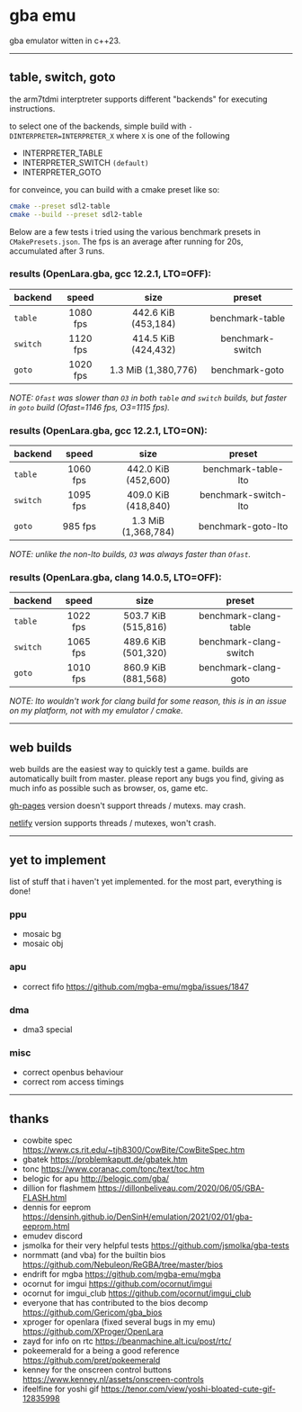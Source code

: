 # gba emu

gba emulator witten in c++23.

---

## table, switch, goto

the arm7tdmi interptreter supports different "backends" for executing instructions.

to select one of the backends, simple build with `-DINTERPRETER=INTERPRETER_X` where `X` is one of the following

- INTERPRETER_TABLE
- INTERPRETER_SWITCH `(default)`
- INTERPRETER_GOTO

for conveince, you can build with a cmake preset like so:

```sh
cmake --preset sdl2-table
cmake --build --preset sdl2-table
```

Below are a few tests i tried using the various benchmark presets in `CMakePresets.json`. The fps is an average after running for 20s, accumulated after 3 runs.

### results (OpenLara.gba, gcc 12.2.1, LTO=OFF):

| backend | speed | size | preset |
|---|:---:|:---:|:---:|
| `table` | 1080 fps | 442.6 KiB (453,184) | benchmark-table |
| `switch` | 1120 fps | 414.5 KiB (424,432) | benchmark-switch |
| `goto` | 1020 fps | 1.3 MiB (1,380,776) | benchmark-goto |

*NOTE: `Ofast` was slower than `O3` in both `table` and `switch` builds, but faster in `goto` build (Ofast=1146 fps, O3=1115 fps).*

### results (OpenLara.gba, gcc 12.2.1, LTO=ON):

| backend | speed | size | preset |
|---|:---:|:---:|:---:|
| `table` | 1060 fps | 442.0 KiB (452,600) | benchmark-table-lto |
| `switch` | 1095 fps | 409.0 KiB (418,840) | benchmark-switch-lto |
| `goto` | 985 fps | 1.3 MiB (1,368,784) | benchmark-goto-lto |

*NOTE: unlike the non-lto builds, `O3` was always faster than `Ofast`.*

### results (OpenLara.gba, clang 14.0.5, LTO=OFF):

| backend | speed | size | preset |
|---|:---:|:---:|:---:|
| `table` | 1022 fps | 503.7 KiB (515,816) | benchmark-clang-table |
| `switch` | 1065 fps | 489.6 KiB (501,320) | benchmark-clang-switch |
| `goto` | 1010 fps | 860.9 KiB (881,568) | benchmark-clang-goto |

*NOTE: lto wouldn't work for clang build for some reason, this is in an issue on my platform, not with my emulator / cmake.*

---

## web builds

web builds are the easiest way to quickly test a game. builds are automatically built from master. please report any bugs you find, giving as much info as possible such as browser, os, game etc.

[gh-pages](https://itotaljustice.github.io/notorious_beeg) version doesn't support threads / mutexs. may crash.

[netlify](https://notorious-beeg.netlify.app) version supports threads / mutexes, won't crash.

---

## yet to implement

list of stuff that i haven't yet implemented. for the most part, everything is done!

### ppu
- mosaic bg
- mosaic obj

### apu
- correct fifo <https://github.com/mgba-emu/mgba/issues/1847>

### dma
- dma3 special

### misc
- correct openbus behaviour
- correct rom access timings

---

## thanks
- cowbite spec <https://www.cs.rit.edu/~tjh8300/CowBite/CowBiteSpec.htm>
- gbatek <https://problemkaputt.de/gbatek.htm>
- tonc <https://www.coranac.com/tonc/text/toc.htm>
- belogic for apu <http://belogic.com/gba/>
- dillion for flashmem <https://dillonbeliveau.com/2020/06/05/GBA-FLASH.html>
- dennis for eeprom <https://densinh.github.io/DenSinH/emulation/2021/02/01/gba-eeprom.html>
- emudev discord
- jsmolka for their very helpful tests <https://github.com/jsmolka/gba-tests>
- normmatt (and vba) for the builtin bios <https://github.com/Nebuleon/ReGBA/tree/master/bios>
- endrift for mgba <https://github.com/mgba-emu/mgba>
- ocornut for imgui <https://github.com/ocornut/imgui>
- ocornut for imgui_club <https://github.com/ocornut/imgui_club>
- everyone that has contributed to the bios decomp <https://github.com/Gericom/gba_bios>
- xproger for openlara (fixed several bugs in my emu) <https://github.com/XProger/OpenLara>
- zayd for info on rtc <https://beanmachine.alt.icu/post/rtc/>
- pokeemerald for a being a good reference <https://github.com/pret/pokeemerald>
- kenney for the onscreen control buttons <https://www.kenney.nl/assets/onscreen-controls>
- ifeelfine for yoshi gif <https://tenor.com/view/yoshi-bloated-cute-gif-12835998>
